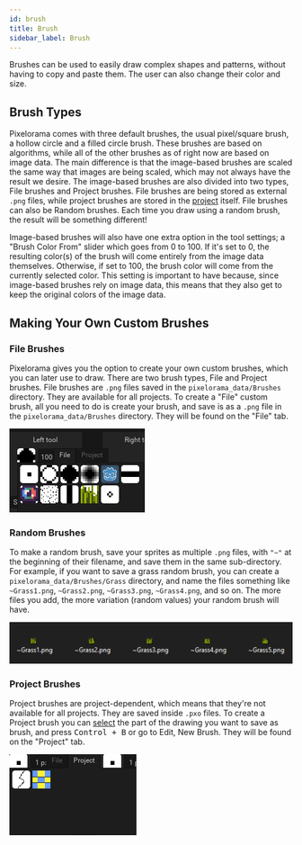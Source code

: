 ```yaml
---
id: brush
title: Brush
sidebar_label: Brush
---
```


Brushes can be used to easily draw complex shapes and patterns, without having to copy and paste them. The user can also change their color and size.

## Brush Types
Pixelorama comes with three default brushes, the usual pixel/square brush, a hollow circle and a filled circle brush. These brushes are based on algorithms, while all of the other brushes as of right now are based on image data. The main difference is that the image-based brushes are scaled the same way that images are being scaled, which may not always have the result we desire. The image-based brushes are also divided into two types, File brushes and Project brushes. File brushes are being stored as external `.png` files, while project brushes are stored in the [project](project) itself. File brushes can also be Random brushes. Each time you draw using a random brush, the result will be something different!

Image-based brushes will also have one extra option in the tool settings; a "Brush Color From" slider which goes from 0 to 100. If it's set to 0, the resulting color(s) of the brush will come entirely from the image data themselves. Otherwise, if set to 100, the brush color will come from the currently selected color. This setting is important to have because, since image-based brushes rely on image data, this means that they also get to keep the original colors of the image data.

## Making Your Own Custom Brushes

### File Brushes
Pixelorama gives you the option to create your own custom brushes, which you can later use to draw. There are two brush types, File and Project brushes. File brushes are `.png` files saved in the `pixelorama_data/Brushes` directory. They are available for all projects. To create a "File" custom brush, all you need to do is create your brush, and save is as a `.png` file in the `pixelorama_data/Brushes` directory. They will be found on the "File" tab.

![File brushes tab](assets/file_brushes.png)

### Random Brushes
To make a random brush, save your sprites as multiple `.png` files, with `"~"` at the beginning of their filename, and save them in the same sub-directory. For example, if you want to save a grass random brush, you can create a `pixelorama_data/Brushes/Grass` directory, and name the files something like `~Grass1.png`, `~Grass2.png`, `~Grass3.png`, `~Grass4.png`, and so on. The more files you add, the more variation (random values) your random brush will have.

![Random brush files](assets/grass_random_brush.png)

### Project Brushes
Project brushes are project-dependent, which means that they're not available for all projects. They are saved inside `.pxo` files. To create a Project brush you can [select](selecting) the part of the drawing you want to save as brush, and press <kbd>Control + B</kbd> or go to Edit, New Brush. They will be found on the "Project" tab.

![Project brushes tab](assets/project_brushes.png)